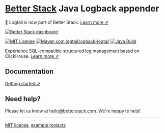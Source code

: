 # [Better Stack](https://betterstack.com/logs) Java Logback appender

📣 Logtail is now part of Better Stack. [Learn more ⇗](https://betterstack.com/press/introducing-better-stack/)
  
[![Better Stack dashboard](https://github.com/logtail/logback-logtail/assets/10132717/0b7a6c84-1499-4d43-b3e6-f3b40285d627)](https://betterstack.com/logs)

[![MIT License](https://img.shields.io/badge/license-MIT-blue)](LICENSE.md)
[![Maven com.logtail:logback-logtail](https://maven-badges.herokuapp.com/maven-central/com.logtail/logback-logtail/badge.svg)](https://maven-badges.herokuapp.com/maven-central/com.logtail/logback-logtail)
[![Java Build](https://github.com/logtail/logback-logtail/actions/workflows/java_build.yaml/badge.svg?branch=main)](https://github.com/logtail/logback-logtail/actions/workflows/java_build.yaml)

Experience SQL-compatible structured log management based on ClickHouse. [Learn more ⇗](https://betterstack.com/logs)

## Documentation

[Getting started ⇗](https://betterstack.com/docs/logs/java/)

## Need help?
Please let us know at [hello@betterstack.com](mailto:hello@betterstack.com). We're happy to help!

---

[MIT license](https://github.com/logtail/logback-logtail/blob/main/LICENSE.md), [example projects](https://github.com/logtail/logback-logtail/tree/main/examples)
